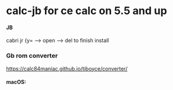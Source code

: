 # calc-jb for ce calc on 5.5 and up

#### JB

cabri jr {y= --> open --> del to finish install

### Gb rom converter

https://calc84maniac.github.io/tiboyce/converter/

#### macOS:



